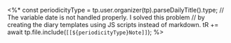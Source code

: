 <%*
const periodicityType = tp.user.organizer(tp).parseDailyTitle().type;
// The variable date is not handled properly. I solved this problem
// by creating the diary templates using JS scripts instead of markdown.
tR += await tp.file.include(`[[${periodicityType}Note]]`);
%>